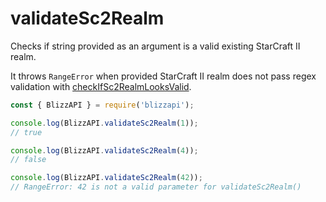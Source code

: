 # validateSc2Realm

Checks if string provided as an argument is a valid existing StarCraft II realm.

It throws ``RangeError`` when provided StarCraft II realm does not pass regex validation with [checkIfSc2RealmLooksValid](/docs/utils/checkIfSc2RealmLooksValid.html).


```js
const { BlizzAPI } = require('blizzapi');

console.log(BlizzAPI.validateSc2Realm(1));
// true

console.log(BlizzAPI.validateSc2Realm(4));
// false

console.log(BlizzAPI.validateSc2Realm(42));
// RangeError: 42 is not a valid parameter for validateSc2Realm()
```
